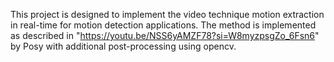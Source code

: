 This project is designed to implement the video technique motion extraction in real-time for motion detection applications. The method is implemented as described in "https://youtu.be/NSS6yAMZF78?si=W8myzpsgZo_6Fsn6" by Posy with additional post-processing using opencv.